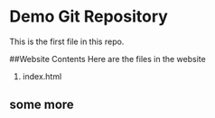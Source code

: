 # Demo  Git Repository 

This is the first file in this repo.

##Website Contents
Here are the files in the website

1. index.html

## some more